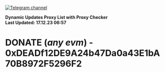 [![Telegram channel](https://img.shields.io/endpoint?url=https://runkit.io/damiankrawczyk/telegram-badge/branches/master?url=https://t.me/n4z4v0d)](https://t.me/n4z4v0d) 

**Dynamic Updates Proxy List with Proxy Checker**  
**Last Updated: 17.12.23 06:57**

# DONATE (_any evm_) - 0xDEADf12DE9A24b47Da0a43E1bA70B8972F5296F2
